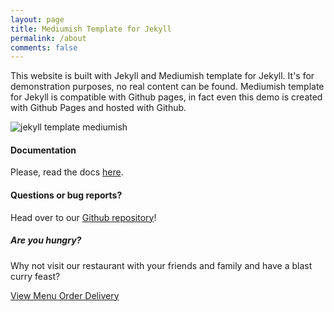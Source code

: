 ```yaml
---
layout: page
title: Mediumish Template for Jekyll
permalink: /about
comments: false
---
```


<div class="row justify-content-between">
<div class="col-md-8 pr-5">

<p>This website is built with Jekyll and Mediumish template for Jekyll. It's for demonstration purposes, no real content can be found. Mediumish template for Jekyll is compatible with Github pages, in fact even this demo is created with Github Pages and hosted with Github.</p>

<p class="mb-5"><img class="shadow-lg" src="{{site.baseurl}}/assets/images/mediumish-jekyll-template.png" alt="jekyll template mediumish" /></p>
<h4>Documentation</h4>

<p>Please, read the docs <a href="https://bootstrapstarter.com/bootstrap-templates/template-mediumish-bootstrap-jekyll/">here</a>.</p>

<h4>Questions or bug reports?</h4>

<p>Head over to our <a href="https://github.com/wowthemesnet/mediumish-theme-jekyll">Github repository</a>!</p>

</div>

<div class="col-md-4">

<div class="sticky-top sticky-top-80">
<h5>Are you hungry?</h5>

<p>Why not visit our restaurant with your friends and family and have a blast curry feast?</p>

<a target="_blank" href="https://curryfishhouse.com/#menu" class="btn btn-danger">View Menu <i class="fas fa-utensil-spoon"></i></a> <a target="_blank" href="https://curryfishhouse.com/#menu" class="btn btn-warning">Order Delivery <i class="fas fa-motorcycle"></i></a>

</div>
</div>
</div>
